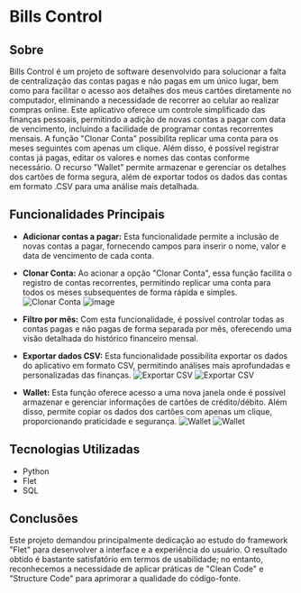 # Bills Control

## Sobre
Bills Control é um projeto de software desenvolvido para solucionar a falta de centralização das contas pagas e não pagas em um único lugar, bem como para facilitar o acesso aos detalhes dos meus cartões diretamente no computador, eliminando a necessidade de recorrer ao celular ao realizar compras online. Este aplicativo oferece um controle simplificado das finanças pessoais, permitindo a adição de novas contas a pagar com data de vencimento, incluindo a facilidade de programar contas recorrentes mensais. A função "Clonar Conta" possibilita replicar uma conta para os meses seguintes com apenas um clique. Além disso, é possível registrar contas já pagas, editar os valores e nomes das contas conforme necessário. O recurso "Wallet" permite armazenar e gerenciar os detalhes dos cartões de forma segura, além de exportar todos os dados das contas em formato .CSV para uma análise mais detalhada.

## Funcionalidades Principais

- **Adicionar contas a pagar:** Esta funcionalidade permite a inclusão de novas contas a pagar, fornecendo campos para inserir o nome, valor e data de vencimento de cada conta.
- **Clonar Conta:** Ao acionar a opção "Clonar Conta", essa função facilita o registro de contas recorrentes, permitindo replicar uma conta para todos os meses subsequentes de forma rápida e simples.
![Clonar Conta](https://github.com/DevTheo25/Bills_control/assets/122491960/50348af4-5a72-4007-b495-03e4a7fc1291) ![image](https://github.com/DevTheo25/Bills_control/assets/122491960/31abad78-8f16-4a2f-8e1e-19783ec7df06)

- **Filtro por mês:** Com esta funcionalidade, é possível controlar todas as contas pagas e não pagas de forma separada por mês, oferecendo uma visão detalhada do histórico financeiro mensal.
- **Exportar dados CSV:** Esta funcionalidade possibilita exportar os dados do aplicativo em formato CSV, permitindo análises mais aprofundadas e personalizadas das finanças.
![Exportar CSV](https://github.com/DevTheo25/Bills_control/assets/122491960/288fcaac-a64c-4ef4-81e0-eae2284670b9) ![Exportar CSV](https://github.com/DevTheo25/Bills_control/assets/122491960/488c055c-aef2-462a-9168-6bc82682cc81)

- **Wallet:** Esta função oferece acesso a uma nova janela onde é possível armazenar e gerenciar informações de cartões de crédito/débito. Além disso, permite copiar os dados dos cartões com apenas um clique, proporcionando praticidade e segurança.
![Wallet](https://github.com/DevTheo25/Bills_control/assets/122491960/b9742833-e481-4bb6-8f42-93b52ba2729e) ![Wallet](https://github.com/DevTheo25/Bills_control/assets/122491960/5d44bda7-f792-4a08-891d-2ccb7a532af2)

## Tecnologias Utilizadas
- Python
- Flet
- SQL

## Conclusões
Este projeto demandou principalmente dedicação ao estudo do framework "Flet" para desenvolver a interface e a experiência do usuário. O resultado obtido é bastante satisfatório em termos de usabilidade; no entanto, reconhecemos a necessidade de aplicar práticas de "Clean Code" e "Structure Code" para aprimorar a qualidade do código-fonte.
